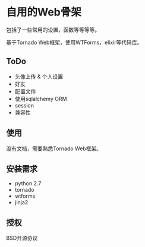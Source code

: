 # 自用的Web骨架

包括了一些常用的设置，函数等等等等。

基于Tornado Web框架，使用WTForms，elixir等代码库。

## ToDo

* 头像上传 & 个人设置
* 好友
* 配置文件
* 使用sqlalchemy ORM
* session
* 兼容性

## 使用
没有文档，需要熟悉Tornado Web框架。

## 安装需求
* python 2.7
* tornado
* wtforms
* jinja2

## 授权
BSD开源协议
